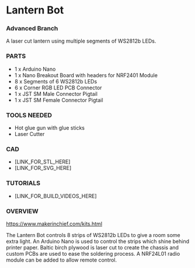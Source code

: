 # Lantern Bot

### Advanced Branch

A laser cut lantern using multiple segments of WS2812b LEDs.

### PARTS

- 1 x Arduino Nano
- 1 x Nano Breakout Board with headers for NRF2401 Module
- 8 x Segments of 6 WS2812b LEDs
- 6 x Corner RGB LED PCB Connector
- 1 x JST SM Male Connector Pigtail
- 1 x JST SM Female Connector Pigtail

### TOOLS NEEDED

- Hot glue gun with glue sticks
- Laser Cutter

### CAD

- [LINK_FOR_STL_HERE]
- [LINK_FOR_SVG_HERE]

### TUTORIALS

- [LINK_FOR_BUILD_VIDEOS_HERE]

### OVERVIEW

https://www.makerinchief.com/kits.html

The Lantern Bot controls 8 strips of WS2812b LEDs to give a room some extra light. An Arduino Nano is used to control the strips which shine behind printer paper. Baltic birch plywood is laser cut to create the chassis and custom PCBs are used to ease the soldering process. A NRF24L01 radio module can be added to allow remote control.
